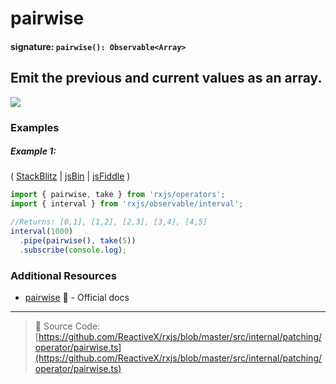 # pairwise

#### signature: `pairwise(): Observable<Array>`

## Emit the previous and current values as an array.

<div class="ua-ad"><a href="https://ultimateangular.com/?ref=76683_kee7y7vk"><img src="https://ultimateangular.com/assets/img/banners/ua-leader.svg"></a></div>

### Examples

##### Example 1:

( [StackBlitz](https://stackblitz.com/edit/typescript-hpjuv6?file=index.ts) |
[jsBin](http://jsbin.com/keteyahido/1/edit?js,console) |
[jsFiddle](https://jsfiddle.net/btroncone/8va47bq3/) )

```js
import { pairwise, take } from 'rxjs/operators';
import { interval } from 'rxjs/observable/interval';

//Returns: [0,1], [1,2], [2,3], [3,4], [4,5]
interval(1000)
  .pipe(pairwise(), take(5))
  .subscribe(console.log);
```

### Additional Resources

* [pairwise](http://reactivex.io/rxjs/class/es6/Observable.js~Observable.html#instance-method-pairwise)
  :newspaper: - Official docs

---

> :file_folder: Source Code:
> [https://github.com/ReactiveX/rxjs/blob/master/src/internal/patching/operator/pairwise.ts](https://github.com/ReactiveX/rxjs/blob/master/src/internal/patching/operator/pairwise.ts)
